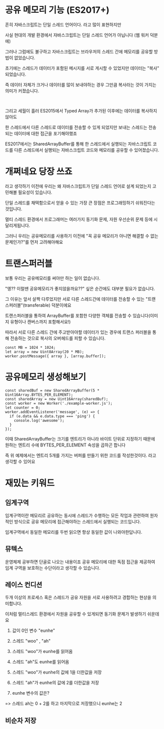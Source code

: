 # 공유 메모리 기능 (ES2017+)

흔히 자바스크립트는 단일 스레드 언어이다. 라고 많이 표현하지만

사실 현대의 개발 환경에서 자바스크립트는 단일 스레드 언어가 아닙니다 (웹 워커 덕분에)

그러나 그럼에도 불구하고 자바스크립트는 브라우저의 스레드 간에 메모리를 공유할 방법이 없었습니다.

초기에는 스레드가 데이터가 포함된 메시지를 서로 게시할 수 있었지만 데이터는 "복사" 되었습니다.

즉 데이터 자체가 크거나 데이터를 많이 보내야하는 경우 그만큼 복사라는 것이 가지는 의미가 커졌습니다.

<br/>

그리고 세월이 흘러 ES2015에서 Typed Array가 추가된 이후에는 데이터를 복사하지 않아도

한 스레드에서 다른 스레드로 데이터를 전송할 수 있게 되었지만 보내는 스레드는 전송 되는 데이터에 대한 접근을 포기해야했죠

ES2017에서는 SharedArrayBuffer를 통해 한 스레드에서 실행되는 자바스크립트 코드를 다른 스레드에서 실행되는 자바스크립트 코드와 메모리를 공유할 수 있어졌습니다.

# 개쩌네요 당장 쓰죠

라고 생각하기 이전에 우리는 왜 자바스크립트가 단일 스레드 언어로 설계 되었는지 고민해볼 필요성이 있습니다.

단일 스레드를 채택함으로서 얻을 수 있는 가장 큰 장점은 프로그래밍하기 쉬워진다는 것입니다.

멀티 스레드 환경에서 프로그래머는 여러가지 동기화 문제, 자원 우선순위 문제 등에 시달리게됩니다.

그러니 우리는 공유메모리를 사용하기 이전에 "꼭 공유 메모리가 아니면 해결할 수 없는 문제인가?"를 먼저 고려해야해요

# 트랜스퍼러블

보통 우리는 공유메모리를 써야만 하는 일이 없습니다.

"엥?? 이럴땐 공유메모리가 좋지않을까요??" 싶은 순간에도 대부분 필요가 없습니다.

그 이유는 앞서 살짝 다루었지만 서로 다른 스레드간에 데이터를 전송할 수 있는 "트랜스퍼러블"(transferable) 덕분이에요

트랜스퍼러블을 통하여 ArrayBuffer를 포함한 다양한 객체를 전송할 수 있습니다(이미지 유형이나 캔버스까지 포함해서요!)

따라서 서로 다른 스레드 간에 주고받아야할 데이터가 있는 경우에 트랜스 퍼러블을 통해 전송하는 것으로 복사의 오버헤드를 피할 수 있습니다.

```tsx
const MB = 1024 * 1024;
let array = new Uint8Array(20 * MB);
worker.postMessage({ array }, [array.buffer]);
```

# 공유메모리 생성해보기

```tsx
const sharedBuf = new SharedArrayBuffer(5 * Uint16Array.BYTES_PER_ELEMENT);
const sharedArray = new Uint16Array(sharedBuf);
const worker = new Worker('./example-worker.js');
let counter = 0;
worker.addEventListener('message', (e) => {
  if (e.data && e.data.type === 'ping') {
    console.log('awesome');
  }
});
```
이때 SharedArrayBuffer는 크기를 엔트리가 아니라 바이트 단위로 지정하기 때문에 원하는 엔트리 수에 BYTES_PER_ELEMENT 속성을 곱하곤 합니다

즉 위 예제에서는 엔트리 5개를 가지는 버퍼를 만들기 위한 코드를 작성한것이다. 라고 생각할 수 있어요

# 재밌는 키워드

## 임계구역

임계구역이란 메모리르 공유하는 동시에 스레드가 수행하는 모든 작업과 관련하여 원자적인 방식으로 공유 메모리에 접근해야하는 스레드에서 실행되는 코드입니다.

임계구역에서 동일한 메모리를 두번 읽으면 항상 동일한 값이 나와야한답니다.

## 뮤텍스

운영체제 공부하면 단골로 나오는 내용이죠 공유 메모리에 대한 독점 접근을 제공하여 임계 구역을 보호하는 수단이라고 생각할 수 있습니다.

## 레이스 컨디션

두개 이상의 프로세스 혹은 스레드가 공유 자원을 서로 사용하려고 경합하는 현상을 의미합니다.

이처럼 멀티스레드 환경에서 자원을 공유할 수 있게되면 동기화 문제가 발생하기 쉬운데요

1. 값이 0인 변수 "eunhe"

2. 스레드 "woo" , "ah"

3. 스레드 "woo"가 eunhe를 읽어옴

4. 스레드 "ah"도 eunhe를 읽어옴

5. 스레드 "woo"가 eunhe의 값에 1을 더한값을 저장

6. 스레드 "ah"가 eunhe의 값에 2를 더한값을 저장

7. eunhe 변수의 값은?

=> 스레드 ah는 0 + 2를 하고 마지막으로 저장했으니 eunhe는 2



## 비순차 저장

